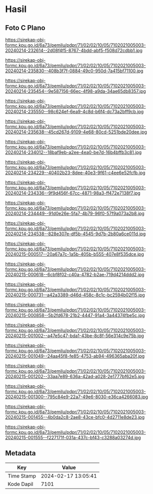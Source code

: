 # Hasil

## Foto C Plano

https://sirekap-obj-formc.kpu.go.id/6a73/pemilu/pdpr/71/02/02/10/05/7102021005003-20240214-232614--2d08f4f5-8767-4bdd-abf5-f508d72cdbb1.jpg

https://sirekap-obj-formc.kpu.go.id/6a73/pemilu/pdpr/71/02/02/10/05/7102021005003-20240214-235830--408b3f7f-0884-49c0-950d-7a415bf71100.jpg

https://sirekap-obj-formc.kpu.go.id/6a73/pemilu/pdpr/71/02/02/10/05/7102021005003-20240214-235454--9e587156-66ec-4f98-a9da-34ae65db8357.jpg

https://sirekap-obj-formc.kpu.go.id/6a73/pemilu/pdpr/71/02/02/10/05/7102021005003-20240214-235550--98c624ef-6ea9-4c8d-b6f4-dc73a2bff9cb.jpg

https://sirekap-obj-formc.kpu.go.id/6a73/pemilu/pdpr/71/02/02/10/05/7102021005003-20240214-235638--45cd267d-9109-4e68-80cd-5251bde20dee.jpg

https://sirekap-obj-formc.kpu.go.id/6a73/pemilu/pdpr/71/02/02/10/05/7102021005003-20240214-234012--18baf9eb-a2ee-4ea0-be7d-16b4bffb3c81.jpg

https://sirekap-obj-formc.kpu.go.id/6a73/pemilu/pdpr/71/02/02/10/05/7102021005003-20240214-234229--40402b23-8dee-40e3-9f61-c4ee6e52fcfb.jpg

https://sirekap-obj-formc.kpu.go.id/6a73/pemilu/pdpr/71/02/02/10/05/7102021005003-20240214-234336--9f9d456f-67cc-4871-98a3-ff472e7138f7.jpg

https://sirekap-obj-formc.kpu.go.id/6a73/pemilu/pdpr/71/02/02/10/05/7102021005003-20240214-234449--91d0e26e-5fa7-4b79-96f0-57f9a073a2b8.jpg

https://sirekap-obj-formc.kpu.go.id/6a73/pemilu/pdpr/71/02/02/10/05/7102021005003-20240214-234538--828e307e-df5b-4545-9d7b-2b80a6ce011d.jpg

https://sirekap-obj-formc.kpu.go.id/6a73/pemilu/pdpr/71/02/02/10/05/7102021005003-20240215-000517--20a67a7c-1a5b-405b-b555-407e8f535dce.jpg

https://sirekap-obj-formc.kpu.go.id/6a73/pemilu/pdpr/71/02/02/10/05/7102021005003-20240215-000618--6cbf8f02-c40a-4782-b2ae-719d4214ddd2.jpg

https://sirekap-obj-formc.kpu.go.id/6a73/pemilu/pdpr/71/02/02/10/05/7102021005003-20240215-000731--a42a3389-d46d-458c-8c1c-bc2594b02f15.jpg

https://sirekap-obj-formc.kpu.go.id/6a73/pemilu/pdpr/71/02/02/10/05/7102021005003-20240215-000858--5b2fd678-21b2-4447-91a4-3a44374fbe5c.jpg

https://sirekap-obj-formc.kpu.go.id/6a73/pemilu/pdpr/71/02/02/10/05/7102021005003-20240215-001002--a47e5c47-bda1-43be-8c8f-56e314c9e75b.jpg

https://sirekap-obj-formc.kpu.go.id/6a73/pemilu/pdpr/71/02/02/10/05/7102021005003-20240215-001049--24aa45f8-fe85-4753-ab94-496365aba20f.jpg

https://sirekap-obj-formc.kpu.go.id/6a73/pemilu/pdpr/71/02/02/10/05/7102021005003-20240215-001202--33aa7e89-636a-42ad-a028-2e1777bf62e5.jpg

https://sirekap-obj-formc.kpu.go.id/6a73/pemilu/pdpr/71/02/02/10/05/7102021005003-20240215-001300--795c84e9-22a7-49e6-8030-e36ca4266083.jpg

https://sirekap-obj-formc.kpu.go.id/6a73/pemilu/pdpr/71/02/02/10/05/7102021005003-20240215-001455--4b0da2c8-2ae8-43ce-bfc0-4d2711e8de23.jpg

https://sirekap-obj-formc.kpu.go.id/6a73/pemilu/pdpr/71/02/02/10/05/7102021005003-20240215-001555--f227171f-031a-437c-bf43-c3288a03274d.jpg


## Metadata

| Key        | Value               |
| ---------- | ------------------- |
| Time Stamp | 2024-02-17 13:05:41 |
| Kode Dapil | 7101                |




